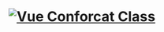 <h1 align="center">
  <a href="https://github.com/dzc1/ironhack-nov07">
    <img src="https://www.pngitem.com/pimgs/m/11-111814_wu-tang-clan-logo-png-transparent-wu-tang.png" alt="Vue Conforcat Class">
  </a>
</h1>
